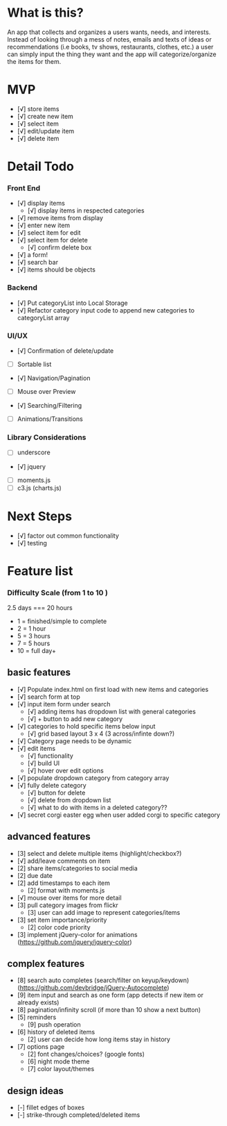 # What is this?
An app that collects and organizes a users wants, needs, and interests. Instead of looking through a mess of notes, emails and texts of ideas or recommendations (i.e books, tv shows, restaurants, clothes, etc.) a user can simply input the thing they want and the app will categorize/organize the items for them.

# MVP
- [√] store items
- [√] create new item
- [√] select item
- [√] edit/update item
- [√] delete item

# Detail Todo
### Front End
- [√] display items
  - [√] display items in respected categories
- [√] remove items from display
- [√] enter new item
- [√] select item for edit
- [√] select item for delete
  - [√] confirm delete box
- [√] a form!
- [√] search bar
- [√] items should be objects

### Backend
- [√] Put categoryList into Local Storage
- [√] Refactor category input code to append new categories to categoryList array

### UI/UX
- [√] Confirmation of delete/update
- [ ] Sortable list
- [√] Navigation/Pagination
- [ ] Mouse over Preview
- [√] Searching/Filtering
- [ ] Animations/Transitions

### Library Considerations
- [ ] underscore
- [√] jquery
- [ ] moments.js
- [ ] c3.js (charts.js)

# Next Steps
- [√] factor out common functionality
- [√] testing

# Feature list
### Difficulty Scale (from 1 to 10 )
 2.5 days === 20 hours
- 1 = finished/simple to complete 
- 2 = 1 hour
- 5 = 3 hours
- 7 = 5 hours
- 10 = full day+

## basic features
- [√] Populate index.html on first load with new items and categories 
- [√] search form at top
- [√] input item form under search
  - [√] adding items has dropdown list with general categories
  - [√] + button to add new category
- [√] categories to hold specific items below input
  - [√] grid based layout 3 x 4 (3 across/infinte down?)
- [√] Category page needs to be dynamic   
- [√] edit items
  - [√] functionality
  - [√] build UI
  - [√] hover over edit options
- [√] populate dropdown category from category array  
- [√] fully delete category
  - [√] button for delete
  - [√] delete from dropdown list
  - [√] what to do with items in a deleted category?? 
- [√] secret corgi easter egg when user added corgi to specific category  

## advanced features
- [3] select and delete multiple items (highlight/checkbox?)
- [√] add/leave comments on item
- [2] share items/categories to social media
- [2] due date
- [2] add timestamps to each item
  - [2] format with moments.js
- [√] mouse over items for more detail
- [3] pull category images from flickr
  - [3] user can add image to represent categories/items
- [3] set item importance/priority
  - [2] color code priority
- [3] implement jQuery-color for animations (https://github.com/jquery/jquery-color)

## complex features
- [8] search auto completes (search/filter on keyup/keydown) (https://github.com/devbridge/jQuery-Autocomplete)
- [9] item input and search as one form (app detects if new item or already exists)
- [8] pagination/infinity scroll (if more than 10 show a next button)
- [5] reminders 
  - [9] push operation
- [6] history of deleted items
  - [2] user can decide how long items stay in history
- [7] options page
  - [2] font changes/choices? (google fonts)
  - [6] night mode theme
  - [7] color layout/themes

 ## design ideas
- [-] fillet edges of boxes
- [-] strike-through completed/deleted items